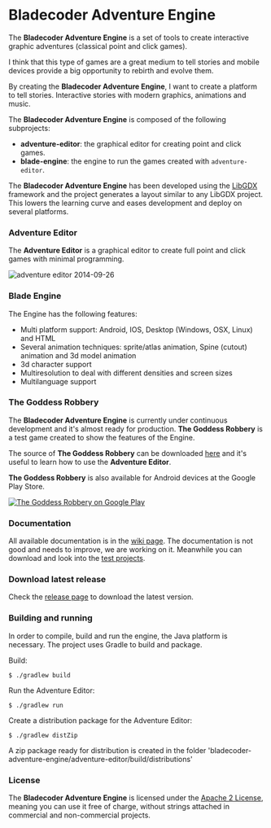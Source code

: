 Bladecoder Adventure Engine
===========================

The **Bladecoder Adventure Engine** is a set of tools to create interactive graphic adventures (classical point and click games).

I think that this type of games are a great medium to tell stories and mobile devices provide a big opportunity to rebirth and evolve them.

By creating the **Bladecoder Adventure Engine**, I want to create a platform to tell stories. Interactive stories with modern graphics, animations and music.

The **Bladecoder Adventure Engine** is composed of the following subprojects:

* **adventure-editor**: the graphical editor for creating point and click games.
* **blade-engine**: the engine to run the games created with `adventure-editor`.

The **Bladecoder Adventure Engine** has been developed using the [LibGDX](http://libgdx.badlogicgames.com/) framework and the project generates a layout similar to any LibGDX project. This lowers the learning curve and eases development and deploy on several platforms.

### Adventure Editor
The **Adventure Editor** is a graphical editor to create full point and click games with minimal programming.

![adventure editor 2014-09-26](https://cloud.githubusercontent.com/assets/6229260/4420346/1d3a1b8a-4578-11e4-8eec-415f5e27c005.png)

### Blade Engine
The Engine has the following features:
* Multi platform support: Android, IOS, Desktop (Windows, OSX, Linux) and HTML
* Several animation techniques: sprite/atlas animation, Spine (cutout) animation and 3d model animation
* 3d character support
* Multiresolution to deal with different densities and screen sizes
* Multilanguage support

### The Goddess Robbery

The **Bladecoder Adventure Engine** is currently under continuous development and it's almost ready for production. **The Goddess Robbery** is a test game created to show the features of the Engine.

The source of **The Goddess Robbery** can be downloaded  [here](https://github.com/bladecoder/bladecoder-adventure-tests/tree/master/venus) and it's useful to learn how to use the **Adventure Editor**.

**The Goddess Robbery** is also available for Android devices at the Google Play Store.

[![The Goddess Robbery on Google Play](http://i.imgur.com/yn6RYuX.png)](https://play.google.com/store/apps/details?id=org.bladecoder.engine)

### Documentation

All available documentation is in the [wiki page](https://github.com/bladecoder/bladecoder-adventure-engine/wiki). The documentation is not good and needs to improve, we are working on it. Meanwhile you can download and look into the [test projects](https://github.com/bladecoder/bladecoder-adventure-tests/).

### Download latest release

Check the [release page](https://github.com/bladecoder/bladecoder-adventure-engine/releases) to download the latest version.

### Building and running
In order to compile, build and run the engine, the Java platform is necessary. The project uses Gradle to build and package.

Build:

    $ ./gradlew build

Run the Adventure Editor:

    $ ./gradlew run

Create a distribution package for the Adventure Editor:

    $ ./gradlew distZip

A zip package ready for distribution is created in the folder 'bladecoder-adventure-engine/adventure-editor/build/distributions'

### License
The **Bladecoder Adventure Engine** is licensed under the [Apache 2 License](http://www.apache.org/licenses/LICENSE-2.0.html), meaning you
can use it free of charge, without strings attached in commercial and non-commercial projects.
